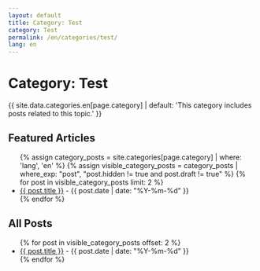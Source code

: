 ```yaml
---
layout: default
title: Category: Test
category: Test
permalink: /en/categories/test/
lang: en
---
```


<!-- en/categories/test.md -->
<h1>Category: Test</h1>
<p>{{ site.data.categories.en[page.category] | default: 'This category includes posts related to this topic.' }}</p>

<h2>Featured Articles</h2>
<ul>
  {% assign category_posts = site.categories[page.category] | where: 'lang', 'en' %}
  {% assign visible_category_posts = category_posts | where_exp: "post", "post.hidden != true and post.draft != true" %}
  {% for post in visible_category_posts limit: 2 %}
    <li>
      <a href="{{ post.url }}">{{ post.title }}</a> - {{ post.date | date: "%Y-%m-%d" }}
    </li>
  {% endfor %}
</ul>

<h2>All Posts</h2>
<ul>
  {% for post in visible_category_posts offset: 2 %}
    <li>
      <a href="{{ post.url }}">{{ post.title }}</a> - {{ post.date | date: "%Y-%m-%d" }}
    </li>
  {% endfor %}
</ul>
